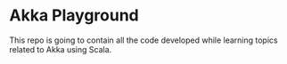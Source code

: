 # Akka Playground

This repo is going to contain all the code developed while learning topics related to Akka using Scala.